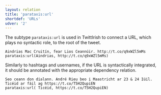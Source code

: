 ```yaml
---
layout: relation
title: 'parataxis:url'
shortdef: 'URLs'
udver: '2'
---
```



The subtype `parataxis:url` is used in TwittIrish to connect a URL, which plays no syntactic role, to the root of the tweet. 

~~~ sdparse
Aindrias Mac Cruitín, fear Lios Ceannúir. http://t.co/q9xWZl5mMs
parataxis:url(Aindrias, http://t.co/q9xWZl5mMs)
~~~

Similarly to hashtags and usernames, if the URL is syntactically integrated, it should be annotated with the appropriate dependency relation.

~~~ sdparse
Seo ceann don dialann. André Rieu beo i Maastricht ar 23 & 24 Iúil. Ticéid ar fáil ag https://t.co/T5H2QupiEN
parataxis:url( Ticéid, https://t.co/T5H2QupiEN)
~~~
<!-- Interlanguage links updated Po lis 14 15:35:43 CET 2022 -->
